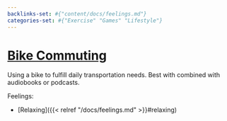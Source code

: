 ```yaml
---
backlinks-set: #{"content/docs/feelings.md"}
categories-set: #{"Exercise" "Games" "Lifestyle"}
---
```

# [Bike Commuting](https://kovasap.github.io/docs/lifestyle-optimizations/bike-commuting/)

Using a bike to fulfill daily transportation needs. Best with combined with audiobooks or podcasts.

Feelings: 

  - [Relaxing]({{< relref "/docs/feelings.md" >}}#relaxing)
